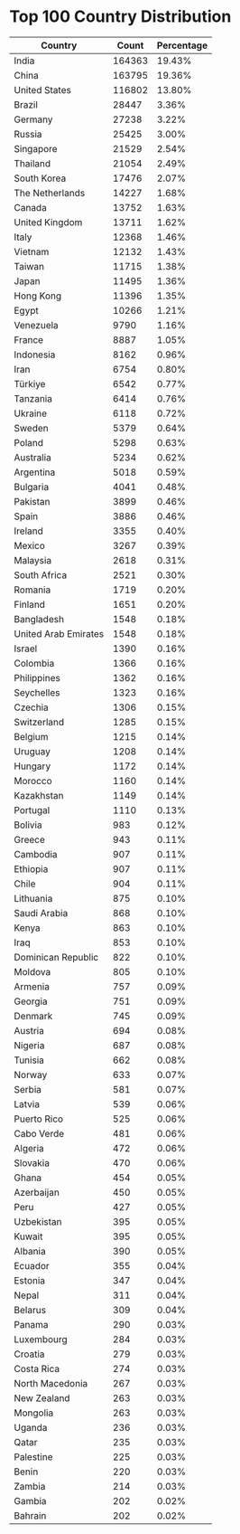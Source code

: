 # Top 100 Country Distribution
| Country | Count | Percentage |
|----|----|----|
| India | 164363 | 19.43% |
| China | 163795 | 19.36% |
| United States | 116802 | 13.80% |
| Brazil | 28447 | 3.36% |
| Germany | 27238 | 3.22% |
| Russia | 25425 | 3.00% |
| Singapore | 21529 | 2.54% |
| Thailand | 21054 | 2.49% |
| South Korea | 17476 | 2.07% |
| The Netherlands | 14227 | 1.68% |
| Canada | 13752 | 1.63% |
| United Kingdom | 13711 | 1.62% |
| Italy | 12368 | 1.46% |
| Vietnam | 12132 | 1.43% |
| Taiwan | 11715 | 1.38% |
| Japan | 11495 | 1.36% |
| Hong Kong | 11396 | 1.35% |
| Egypt | 10266 | 1.21% |
| Venezuela | 9790 | 1.16% |
| France | 8887 | 1.05% |
| Indonesia | 8162 | 0.96% |
| Iran | 6754 | 0.80% |
| Türkiye | 6542 | 0.77% |
| Tanzania | 6414 | 0.76% |
| Ukraine | 6118 | 0.72% |
| Sweden | 5379 | 0.64% |
| Poland | 5298 | 0.63% |
| Australia | 5234 | 0.62% |
| Argentina | 5018 | 0.59% |
| Bulgaria | 4041 | 0.48% |
| Pakistan | 3899 | 0.46% |
| Spain | 3886 | 0.46% |
| Ireland | 3355 | 0.40% |
| Mexico | 3267 | 0.39% |
| Malaysia | 2618 | 0.31% |
| South Africa | 2521 | 0.30% |
| Romania | 1719 | 0.20% |
| Finland | 1651 | 0.20% |
| Bangladesh | 1548 | 0.18% |
| United Arab Emirates | 1548 | 0.18% |
| Israel | 1390 | 0.16% |
| Colombia | 1366 | 0.16% |
| Philippines | 1362 | 0.16% |
| Seychelles | 1323 | 0.16% |
| Czechia | 1306 | 0.15% |
| Switzerland | 1285 | 0.15% |
| Belgium | 1215 | 0.14% |
| Uruguay | 1208 | 0.14% |
| Hungary | 1172 | 0.14% |
| Morocco | 1160 | 0.14% |
| Kazakhstan | 1149 | 0.14% |
| Portugal | 1110 | 0.13% |
| Bolivia | 983 | 0.12% |
| Greece | 943 | 0.11% |
| Cambodia | 907 | 0.11% |
| Ethiopia | 907 | 0.11% |
| Chile | 904 | 0.11% |
| Lithuania | 875 | 0.10% |
| Saudi Arabia | 868 | 0.10% |
| Kenya | 863 | 0.10% |
| Iraq | 853 | 0.10% |
| Dominican Republic | 822 | 0.10% |
| Moldova | 805 | 0.10% |
| Armenia | 757 | 0.09% |
| Georgia | 751 | 0.09% |
| Denmark | 745 | 0.09% |
| Austria | 694 | 0.08% |
| Nigeria | 687 | 0.08% |
| Tunisia | 662 | 0.08% |
| Norway | 633 | 0.07% |
| Serbia | 581 | 0.07% |
| Latvia | 539 | 0.06% |
| Puerto Rico | 525 | 0.06% |
| Cabo Verde | 481 | 0.06% |
| Algeria | 472 | 0.06% |
| Slovakia | 470 | 0.06% |
| Ghana | 454 | 0.05% |
| Azerbaijan | 450 | 0.05% |
| Peru | 427 | 0.05% |
| Uzbekistan | 395 | 0.05% |
| Kuwait | 395 | 0.05% |
| Albania | 390 | 0.05% |
| Ecuador | 355 | 0.04% |
| Estonia | 347 | 0.04% |
| Nepal | 311 | 0.04% |
| Belarus | 309 | 0.04% |
| Panama | 290 | 0.03% |
| Luxembourg | 284 | 0.03% |
| Croatia | 279 | 0.03% |
| Costa Rica | 274 | 0.03% |
| North Macedonia | 267 | 0.03% |
| New Zealand | 263 | 0.03% |
| Mongolia | 263 | 0.03% |
| Uganda | 236 | 0.03% |
| Qatar | 235 | 0.03% |
| Palestine | 225 | 0.03% |
| Benin | 220 | 0.03% |
| Zambia | 214 | 0.03% |
| Gambia | 202 | 0.02% |
| Bahrain | 202 | 0.02% |
